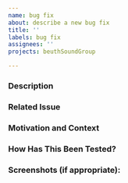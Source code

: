 ```yaml
---
name: bug fix
about: describe a new bug fix
title: ''
labels: bug fix
assignees: ''
projects: beuthSoundGroup

---
```


<!--- Provide a general summary of your changes in the Title above -->

<!--- Required --->
### Description
<!--- Describe your changes in detail -->

<!--- Required --->
### Related Issue
<!--- This project only accepts pull requests related to open issues -->
<!--- If suggesting a new feature or change, please discuss it in an issue first -->
<!--- If fixing a bug, there should be an issue describing it with steps to reproduce -->
<!--- Please link to the issue here: -->

<!--- Optional -->
### Motivation and Context
<!--- Why is this change required? What problem does it solve? -->
<!--- If it fixes an open issue, please link to the issue here. -->

<!--- Short -->
### How Has This Been Tested?
<!--- Please describe in detail how you tested your changes. -->
<!--- Include details of your testing environment, and the tests you ran to -->
<!--- see how your change affects other areas of the code, etc. -->

<!--- Optional -->
### Screenshots (if appropriate):
